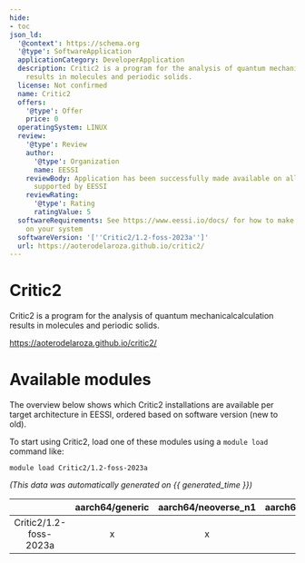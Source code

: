 ```yaml
---
hide:
- toc
json_ld:
  '@context': https://schema.org
  '@type': SoftwareApplication
  applicationCategory: DeveloperApplication
  description: Critic2 is a program for the analysis of quantum mechanicalcalculation
    results in molecules and periodic solids.
  license: Not confirmed
  name: Critic2
  offers:
    '@type': Offer
    price: 0
  operatingSystem: LINUX
  review:
    '@type': Review
    author:
      '@type': Organization
      name: EESSI
    reviewBody: Application has been successfully made available on all architectures
      supported by EESSI
    reviewRating:
      '@type': Rating
      ratingValue: 5
  softwareRequirements: See https://www.eessi.io/docs/ for how to make EESSI available
    on your system
  softwareVersion: '[''Critic2/1.2-foss-2023a'']'
  url: https://aoterodelaroza.github.io/critic2/
---
```


Critic2
=======


Critic2 is a program for the analysis of quantum mechanicalcalculation results in molecules and periodic solids.

https://aoterodelaroza.github.io/critic2/
# Available modules


The overview below shows which Critic2 installations are available per target architecture in EESSI, ordered based on software version (new to old).

To start using Critic2, load one of these modules using a `module load` command like:

```shell
module load Critic2/1.2-foss-2023a
```

*(This data was automatically generated on {{ generated_time }})*  

| |aarch64/generic|aarch64/neoverse_n1|aarch64/neoverse_v1|aarch64/nvidia|x86_64/generic|x86_64/amd/zen2|x86_64/amd/zen3|x86_64/amd/zen4|x86_64/intel/haswell|x86_64/intel/sapphirerapids|x86_64/intel/skylake_avx512|
| :---: | :---: | :---: | :---: | :---: | :---: | :---: | :---: | :---: | :---: | :---: | :---: |
|Critic2/1.2-foss-2023a|x|x|x|-|x|x|x|x|x|x|x|
